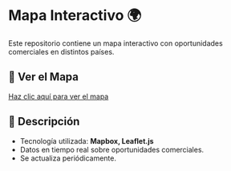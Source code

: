 # Mapa Interactivo 🌍
Este repositorio contiene un mapa interactivo con oportunidades comerciales en distintos países.

## 🚀 Ver el Mapa
[Haz clic aquí para ver el mapa](https://lucelys30.github.io/mapa-interactivo/)

## 📌 Descripción
- Tecnología utilizada: **Mapbox, Leaflet.js**
- Datos en tiempo real sobre oportunidades comerciales.
- Se actualiza periódicamente.
